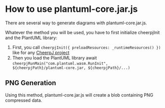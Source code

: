 # How to use plantuml-core.jar.js

There are several way to generate diagrams with plantuml-core.jar.js.

Whatever the method you will be used, you have to first initialize cheerpjInit and the PlantUML library:

1. First, you call `cheerpjInit({ preloadResources: _runtimeResources() })` like for any [CheerpJ project](https://docs.leaningtech.com/cheerpj/Runtime-API)
2. Then you load the PlantUML library await `cheerpjRunMain("com.plantuml.wasm.RunInit", ${cheerpjPath}/plantuml-core.jar, ${cheerpjPath}/...)`

## PNG Generation

Using this method, plantuml-core.jar.js will create a blob containing PNG compressed data.
